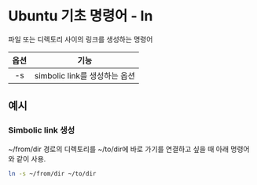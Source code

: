 # Ubuntu 기초 명령어 - ln 

파일 또는 디렉토리 사이의 링크를 생성하는 명령어

| 옵션 | 기능 |
| :---: | :---: |
| -s | simbolic link를 생성하는 옵션|

## 예시

### Simbolic link 생성

~/from/dir 경로의 디렉토리를 ~/to/dir에 바로 가기를 연결하고 싶을 때 아래 명령어와 같이 사용.

```bash
ln -s ~/from/dir ~/to/dir
```